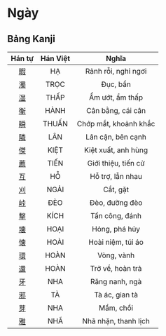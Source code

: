 
# Ngày

## Bảng Kanji

| Hán tự | Hán Việt | Nghĩa |
| :---: | :---: | :---: |
| [暇](https://www.tiengnhatdongian.com/kanji/giai-nghia-kanji-%E6%9A%87) | HẠ | Rảnh rỗi, nghỉ ngơi |
| [濁](https://www.tiengnhatdongian.com/kanji/giai-nghia-kanji-%E6%BF%81) | TRỌC | Đục, bẩn |
| [湿](https://www.tiengnhatdongian.com/kanji/giai-nghia-kanji-%E6%B9%BF) | THẤP | Ẩm ướt, ẩm thấp |
| [衡](https://www.tiengnhatdongian.com/kanji/giai-nghia-kanji-%E8%A1%A1) | HÀNH | Cân bằng, cái cân |
| [瞬](https://www.tiengnhatdongian.com/kanji/giai-nghia-kanji-%E7%9E%AC) | THUẤN | Chớp mắt, khoảnh khắc |
| [隣](https://www.tiengnhatdongian.com/kanji/giai-nghia-kanji-%E9%9A%A3) | LÂN | Lân cận, bên cạnh |
| [傑](https://www.tiengnhatdongian.com/kanji/giai-nghia-kanji-%E5%82%91) | KIỆT | Kiệt xuất, anh hùng |
| [薦](https://www.tiengnhatdongian.com/kanji/giai-nghia-kanji-%E8%96%A6) | TIẾN | Giới thiệu, tiến cử |
| [互](https://www.tiengnhatdongian.com/kanji/giai-nghia-kanji-%E4%BA%92) | HỖ | Hỗ trợ, lẫn nhau |
| [刈](https://www.tiengnhatdongian.com/kanji/giai-nghia-kanji-%E5%88%88) | NGẢI | Cắt, gặt |
| [峠](https://www.tiengnhatdongian.com/kanji/giai-nghia-kanji-%E5%B3%A0) | ĐÈO | Đèo, đường đèo |
| [撃](https://www.tiengnhatdongian.com/kanji/giai-nghia-kanji-%E6%92%83) | KÍCH | Tấn công, đánh |
| [壊](https://www.tiengnhatdongian.com/kanji/giai-nghia-kanji-%E5%A3%8A) | HOẠI | Hỏng, phá hủy |
| [懐](https://www.tiengnhatdongian.com/kanji/giai-nghia-kanji-%E6%87%90) | HOÀI | Hoài niệm, túi áo |
| [環](https://www.tiengnhatdongian.com/kanji/giai-nghia-kanji-%E7%92%B0) | HOÀN | Vòng, vành |
| [還](https://www.tiengnhatdongian.com/kanji/giai-nghia-kanji-%E9%82%84) | HOÀN | Trở về, hoàn trả |
| [牙](https://www.tiengnhatdongian.com/kanji/giai-nghia-kanji-%E7%89%99) | NHA | Răng nanh, ngà |
| [邪](https://www.tiengnhatdongian.com/kanji/giai-nghia-kanji-%E9%82%AA) | TÀ | Tà ác, gian tà |
| [芽](https://www.tiengnhatdongian.com/kanji/giai-nghia-kanji-%E8%8A%BD) | NHA | Mầm, chồi |
| [雅](https://www.tiengnhatdongian.com/kanji/giai-nghia-kanji-%E9%9B%85) | NHÃ | Nhã nhặn, thanh lịch |

